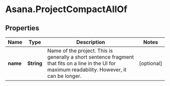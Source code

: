 # Asana.ProjectCompactAllOf

## Properties

Name | Type | Description | Notes
------------ | ------------- | ------------- | -------------
**name** | **String** | Name of the project. This is generally a short sentence fragment that fits on a line in the UI for maximum readability. However, it can be longer. | [optional] 


